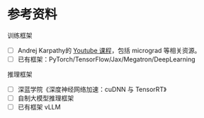 # 参考资料

训练框架

- [ ] Andrej Karpathy的 [Youtube 课程](https://www.youtube.com/watch?v=VMj-3S1tku0)，包括 micrograd 等相关资源。
- [ ] 已有框架：PyTorch/TensorFlow/Jax/Megatron/DeepLearning

推理框架

- [ ] 深蓝学院《深度神经网络加速：cuDNN 与 TensorRT》
- [ ] 自制大模型推理框架
- [ ] 已有框架 vLLM